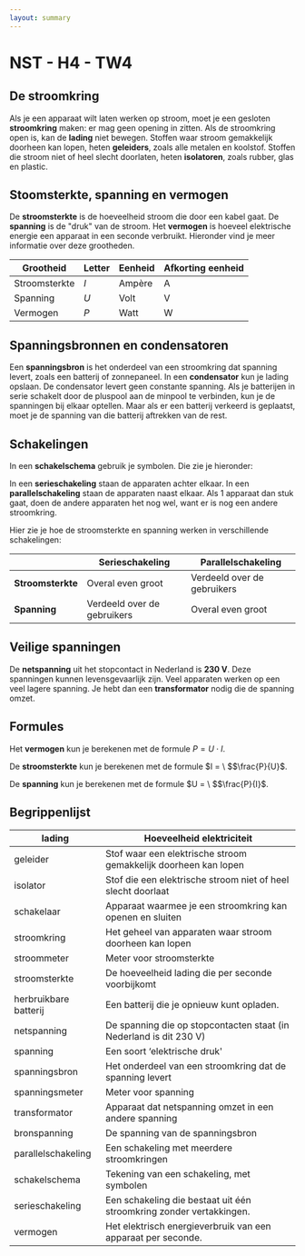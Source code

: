```yaml
---
layout: summary
---
```


# NST - H4 - TW4

## De stroomkring

Als je een apparaat wilt laten werken op stroom, moet je een gesloten **stroomkring** maken: er mag geen opening in zitten. Als de stroomkring open is, kan de **lading** niet bewegen. Stoffen waar stroom gemakkelijk doorheen kan lopen, heten **geleiders**, zoals alle metalen en koolstof. Stoffen die stroom niet of heel slecht doorlaten, heten **isolatoren**, zoals rubber, glas en plastic.

## Stoomsterkte, spanning en vermogen

De **stroomsterkte** is de hoeveelheid stroom die door een kabel gaat. De **spanning** is de "druk" van de stroom. Het **vermogen** is hoeveel elektrische energie een apparaat in een seconde verbruikt. Hieronder vind je meer informatie over deze grootheden.

| **Grootheid** | **Letter** | **Eenheid** | **Afkorting eenheid** |
|---------------|------------|-------------|-----------------------|
| Stroomsterkte | *I*        | Ampère      | A                     |
| Spanning      | *U*        | Volt        | V                     |
| Vermogen      | *P*        | Watt        | W                     |

## Spanningsbronnen en condensatoren

Een **spanningsbron** is het onderdeel van een stroomkring dat spanning levert, zoals een batterij of zonnepaneel. In een **condensator** kun je lading opslaan. De condensator levert geen constante spanning. Als je batterijen in serie schakelt door de pluspool aan de minpool te verbinden, kun je de spanningen bij elkaar optellen. Maar als er een batterij verkeerd is geplaatst, moet je de spanning van die batterij aftrekken van de rest.

## Schakelingen

In een **schakelschema** gebruik je symbolen. Die zie je hieronder:

In een **serieschakeling** staan de apparaten achter elkaar. In een **parallelschakeling** staan de apparaten naast elkaar. Als 1 apparaat dan stuk gaat, doen de andere apparaten het nog wel, want er is nog een andere stroomkring.

Hier zie je hoe de stroomsterkte en spanning werken in verschillende schakelingen:

|                   | **Serieschakeling**         | **Parallelschakeling**      |
|-------------------|-----------------------------|-----------------------------|
| **Stroomsterkte** | Overal even groot           | Verdeeld over de gebruikers |
| **Spanning**      | Verdeeld over de gebruikers | Overal even groot           |

## Veilige spanningen

De **netspanning** uit het stopcontact in Nederland is **230 V**. Deze spanningen kunnen levensgevaarlijk zijn. Veel apparaten werken op een veel lagere spanning. Je hebt dan een **transformator** nodig die de spanning omzet.

## Formules

Het **vermogen** kun je berekenen met de formule $P = U \cdot I$.

De **stroomsterkte** kun je berekenen met de formule $I = \ $$\frac{P}{U}$.

De **spanning** kun je berekenen met de formule $U = \ $$\frac{P}{I}$.

## Begrippenlijst

| lading | Hoeveelheid elektriciteit |
|----|----|
| geleider | Stof waar een elektrische stroom gemakkelijk doorheen kan lopen |
| isolator | Stof die een elektrische stroom niet of heel slecht doorlaat |
| schakelaar | Apparaat waarmee je een stroomkring kan openen en sluiten |
| stroomkring | Het geheel van apparaten waar stroom doorheen kan lopen |
| stroommeter | Meter voor stroomsterkte |
| stroomsterkte | De hoeveelheid lading die per seconde voorbijkomt |
| herbruikbare batterij | Een batterij die je opnieuw kunt opladen. |
| netspanning | De spanning die op stopcontacten staat (in Nederland is dit 230 V) |
| spanning | Een soort ‘elektrische druk' |
| spanningsbron | Het onderdeel van een stroomkring dat de spanning levert |
| spanningsmeter | Meter voor spanning |
| transformator | Apparaat dat netspanning omzet in een andere spanning |
| bronspanning | De spanning van de spanningsbron |
| parallelschakeling | Een schakeling met meerdere stroomkringen |
| schakelschema | Tekening van een schakeling, met symbolen |
| serieschakeling | Een schakeling die bestaat uit één stroomkring zonder vertakkingen. |
| vermogen | Het elektrisch energieverbruik van een apparaat per seconde. |
